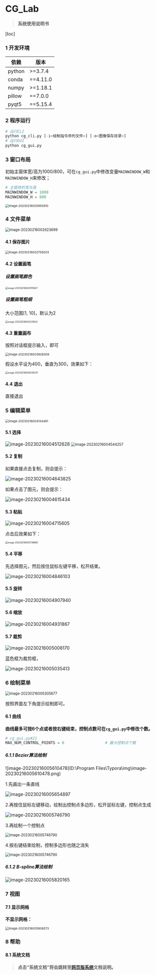 # CG_Lab

> **系统使用说明书**

[toc]

### 1 开发环境

| 依赖   | 版本     |
| ------ | -------- |
| python | >=3.7.4  |
| conda  | ==4.11.0 |
| numpy  | >=1.18.1 |
| pillow | ==7.0.0  |
| pyqt5  | ==5.15.4 |

### 2 程序运行

```python
# 运行CLI
python cg_cli.py [-i<绘制指令序列文件>] [-o<图像保存目录>]
# 运行GUI
python cg_gui.py
```

### 3 窗口布局

初始主窗体宽/高为1000/800，可在`cg_gui.py`中修改变量`MAINWINDOW_W`和`MAINWINDOW_H`来修改；

```python
# 主窗体的宽与高
MAINWINDOW_W = 1000
MAINWINDOW_H = 800
```

<img src=".\imgs\image-20230216005955910.png" alt="image-20230216005955910" style="zoom:67%;" />

### 4 文件菜单

<img src=".\imgs\image-20230216002623699.png" alt="image-20230216002623699" style="zoom:80%;" />

#### 4.1 保存图片

<img src=".\imgs\image-20230216002756003.png" alt="image-20230216002756003" style="zoom:67%;" />

#### 4.2 设置画笔

##### 设置画笔颜色

<img src=".\imgs\image-20230216003015847.png" alt="image-20230216003015847" style="zoom:50%;" />

##### 设置画笔粗细

大小范围[1, 10]，默认为2

<img src=".\imgs\image-20230216003231642.png" alt="image-20230216003231642" style="zoom:50%;" />

#### 4.3 重置画布

按照对话框提示输入，即可

<img src=".\imgs\image-20230216003928309.png" alt="image-20230216003928309" style="zoom:67%;" />

假设水平设为400，垂直为300，效果如下：

<img src=".\imgs\image-20230216004030037.png" alt="image-20230216004030037" style="zoom:50%;" />

#### 4.4 退出

直接退出

### 5 编辑菜单

<img src=".\imgs\image-20230216004134481.png" alt="image-20230216004134481" style="zoom:67%;" />

#### 5.1 选择

<img src=".\imgs\image-20230216004512628.png" alt="image-20230216004512628" style="zoom:100%;" />

<img src=".\imgs\image-20230216004544257.png" alt="image-20230216004544257" style="zoom:80%;" />

#### 5.2 复制

如果直接点击复制，则会提示：

<img src=".\imgs\image-20230216004643825.png" alt="image-20230216004643825" style="zoom:100%;" />

如果点击了图元，则会提示：

<img src=".\imgs\image-20230216004615434.png" alt="image-20230216004615434" style="zoom:100%;" />

#### 5.3 粘贴

<img src=".\imgs\image-20230216004715605.png" alt="image-20230216004715605" style="zoom:100%;" />

点击后效果如下：

<img src=".\imgs\image-20230216004738660.png" alt="image-20230216004738660" style="zoom:50%;" />

#### 5.4 平移

先选择图元，然后按住鼠标左键平移，松开结束。

<img src=".\imgs\image-20230216004846103.png" alt="image-20230216004846103" style="zoom:100%;" />

#### 5.5 旋转

<img src=".\imgs\image-20230216004907940.png" alt="image-20230216004907940" style="zoom:100%;" />

#### 5.6 缩放

<img src=".\imgs\image-20230216004931867.png" alt="image-20230216004931867" style="zoom:100%;" />

#### 5.7 裁剪

<img src=".\imgs\image-20230216005008170.png" alt="image-20230216005008170" style="zoom:100%;" />

蓝色框为裁剪框，

<img src=".\imgs\image-20230216005035413.png" alt="image-20230216005035413" style="zoom:100%;" />

### 6 绘制菜单

<img src=".\imgs\image-20230216005305677.png" alt="image-20230216005305677" style="zoom:80%;" />

按照界面左下角提示绘制即可。

#### 6.1 曲线

**曲线最多可按6个点或者按右键结束，控制点数可在`cg_gui.py`中修改个数。**

```python
# cg_gui.py#21
MAX_NUM_CONTROL_POINTS = 6                  # 最大控制点个数
```

##### 6.1.1 Bezier算法绘制

![image-20230216005610478](D:\Program Files\Typora\img\image-20230216005610478.png)

1.先画出一条直线

![image-20230216005654897](.\imgs\image-20230216005654897.png)

2.再按住鼠标左键移动，绘制出控制点多边形，松开鼠标左键，控制点生成

<img src=".\imgs\image-20230216005717339.png" alt="image-20230216005746790" style="zoom:100%;" />

3.再绘制一个控制点

<img src=".\imgs\image-20230216005734782.png" alt="image-20230216005746790" style="zoom:80%;" />

4.按右键结束绘制，控制多边形也随之消失

<img src=".\imgs\image-20230216005746790.png" alt="image-20230216005746790" style="zoom:80%;" />



##### 6.1.2 B-spline算法绘制

<img src=".\imgs\image-20230216005820165.png" alt="image-20230216005820165" style="zoom:100%;" />

### 7 视图

#### 7.1 显示网格

**不显示网格：**

<img src=".\imgs\image-20230216005906573.png" alt="image-20230216005906573" style="zoom:67%;" />

### 8 帮助

#### 8.1 系统文档

> **点击“系统文档”将会跳转至[网页版系统](https://github.com/stu-yue/cg-lab/blob/main/cg_lab/%E7%B3%BB%E7%BB%9F%E8%AF%B4%E6%98%8E%E4%B9%A6.pdf)文档说明。**
